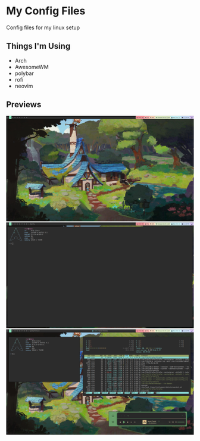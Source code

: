 # My Config Files
Config files for my linux setup

## Things I'm Using
- Arch
- AwesomeWM
- polybar
- rofi
- neovim

## Previews
![Preview 1](.config/previews/prev1.png)
![Preview 2](.config/previews/prev2.png)
![Preview 3](.config/previews/prev3.png)
